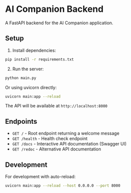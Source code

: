 # AI Companion Backend

A FastAPI backend for the AI Companion application.

## Setup

1. Install dependencies:
```bash
pip install -r requirements.txt
```

2. Run the server:
```bash
python main.py
```

Or using uvicorn directly:
```bash
uvicorn main:app --reload
```

The API will be available at `http://localhost:8000`

## Endpoints

- `GET /` - Root endpoint returning a welcome message
- `GET /health` - Health check endpoint
- `GET /docs` - Interactive API documentation (Swagger UI)
- `GET /redoc` - Alternative API documentation

## Development

For development with auto-reload:
```bash
uvicorn main:app --reload --host 0.0.0.0 --port 8000
```
